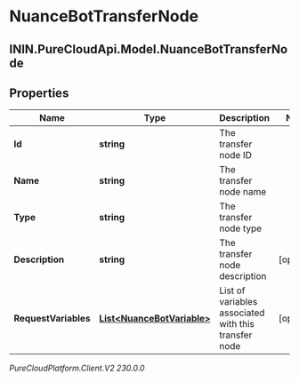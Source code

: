 # NuanceBotTransferNode

## ININ.PureCloudApi.Model.NuanceBotTransferNode

## Properties

|Name | Type | Description | Notes|
|------------ | ------------- | ------------- | -------------|
| **Id** | **string** | The transfer node ID | |
| **Name** | **string** | The transfer node name | |
| **Type** | **string** | The transfer node type | |
| **Description** | **string** | The transfer node description | [optional] |
| **RequestVariables** | [**List&lt;NuanceBotVariable&gt;**](NuanceBotVariable) | List of variables associated with this transfer node | [optional] |



_PureCloudPlatform.Client.V2 230.0.0_
